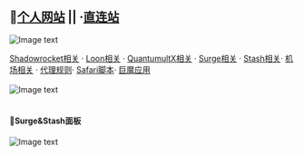 ## 🔔[个人网站](https://yfamily.vercel.app)      || ·[直连站](https://whatshub.top)   

![Image text](https://github.com/deezertidal/shadowrocket-rules/blob/main/IMG/award.jpg?raw=ture)   

[Shadowrocket相关](https://yfamily.vercel.app/shadowrocket.html) · [Loon相关](https://yfamily.vercel.app/loon.html) · [QuantumultX相关](https://yfamily.vercel.app/quantumultx.html) · [Surge相关](https://yfamily.vercel.app/surge.html) · [Stash相关](https://yfamily.vercel.app/stash.html)· [机场相关](https://yfamily.vercel.app/airport.html) · [代理规则](https://yfamilyvercel.app/rule.html)· [Safari脚本](https://yfamily.vercel.app/script.html)· [巨魔应用](https://yfamily.vercel.app/troll.html)  
<br>
![Image text](https://github.com/deezertidal/shadowrocket-rules/blob/main/IMG/shot1.png)  
<br>  
#### 🔔Surge&Stash面板
![Image text](https://raw.githubusercontent.com/deezertidal/Surge_Module/master/files/panel.png)  
